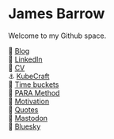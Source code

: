 # James Barrow

Welcome to my Github space.

:green_book:  [Blog](https://github.com/jamiebarrow/area_blog)  
:office:      [LinkedIn](https://www.linkedin.com/in/jamesbarrow1984)  
:necktie:     [CV](https://jamie-barrow.wixsite.com/curriculum-vitae)  
:anchor:      [KubeCraft](https://www.skool.com/kubecraft/about?ref=d7233c0e53d348578ae81d5972a773da)  
:calendar:    [Time buckets](time-buckets.md)  
:memo:        [PARA Method](para-method.md)  
:muscle:      [Motivation](motivation.md)  
:scroll:      [Quotes](quotes.md)  
:elephant:    [Mastodon](https://fosstodon.org/@jamiebarrow)  
:butterfly:   [Bluesky](https://bsky.app/profile/jamiebarrow.bsky.social)  
<!---:books:  [Training](https://github.com/jamiebarrow/training)  --->
<!--- emoji list: https://gist.github.com/rxaviers/7360908 --->
